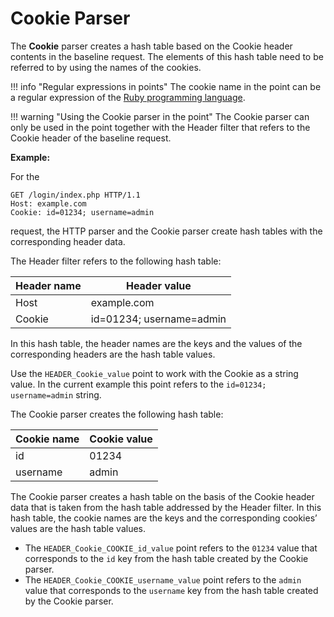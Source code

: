 [link-ruby]:        http://ruby-doc.org/core-2.6.1/doc/regexp_rdoc.html

# Cookie Parser

The **Cookie** parser creates a hash table based on the Cookie header contents in the baseline request. The elements of this hash table need to be referred to by using the names of the cookies.

!!! info "Regular expressions in points"
    The cookie name in the point can be a regular expression of the [Ruby programming language][link-ruby].

!!! warning "Using the Cookie parser in the point"
    The Cookie parser can only be used in the point together with the Header filter that refers to the Cookie header of the baseline request.
 
**Example:** 

For the

```
GET /login/index.php HTTP/1.1
Host: example.com
Cookie: id=01234; username=admin
```

request, the HTTP parser and the Cookie parser create hash tables with the corresponding header data.

The Header filter refers to the following hash table:

| Header name   | Header value             |
|---------------|--------------------------|
| Host          | example.com              |
| Cookie        | id=01234; username=admin |

In this hash table, the header names are the keys and the values of the corresponding headers are the hash table values.

Use the `HEADER_Cookie_value` point to work with the Cookie as a string value. In the current example this point refers to the `id=01234; username=admin` string.

The Cookie parser creates the following hash table:

| Cookie name | Cookie value  |
|-------------|---------------|
| id          | 01234         |
| username    | admin         |

The Cookie parser creates a hash table on the basis of the Cookie header data that is taken from the hash table addressed by the Header filter. In this hash table, the cookie names are the keys and the corresponding cookies’ values are the hash table values.

*   The `HEADER_Cookie_COOKIE_id_value` point refers to the `01234` value that corresponds to the `id` key from the hash table created by the Cookie parser.
*   The `HEADER_Cookie_COOKIE_username_value` point refers to the `admin` value that corresponds to the `username` key from the hash table created by the Cookie parser.

